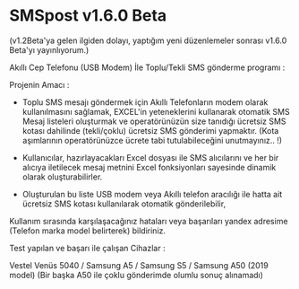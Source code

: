 # SMSpost v1.6.0 Beta

(v1.2Beta'ya gelen ilgiden dolayı, yaptığım yeni düzenlemeler sonrası v1.6.0 Beta'yı yayınlıyorum.)

Akıllı Cep Telefonu (USB Modem) İle Toplu/Tekli SMS gönderme programı :

Projenin Amacı :

 - Toplu SMS mesajı göndermek için Akıllı Telefonların modem olarak kullanılmasını sağlamak, EXCEL'in yeteneklerini kullanarak otomatik SMS Mesaj listeleri oluşturmak 
   ve operatörünüzün size tanıdığı ücretsiz SMS kotası dahilinde (tekli/çoklu) ücretsiz SMS gönderimi yapmaktır.
   (Kota aşımlarının operatörünüzce ücrete tabi tutulabileceğini unutmayınız.. !)
 
 - Kullanıcılar, hazırlayacakları Excel dosyası ile SMS alıcılarını ve her bir alıcıya iletilecek mesaj metnini Excel fonksiyonları sayesinde dinamik olarak      oluşturabilirler.
 
 - Oluşturulan bu liste USB modem veya Akıllı telefon aracılığı ile hatta ait ücretsiz SMS kotası kullanılarak otomatik gönderilebilir,
 
 Kullanım sırasında karşılaşacağınız hataları veya başarıları yandex adresime (Telefon marka model belirterek) bildiriniz. 
 
 Test yapılan ve başarı ile çalışan Cihazlar :
 
 Vestel Venüs 5040 / 
 Samsung A5 / 
 Samsung S5 / 
 Samsung A50 (2019 model) (Bir başka A50 ile çoklu gönderimde olumlu sonuç alınamadı)
